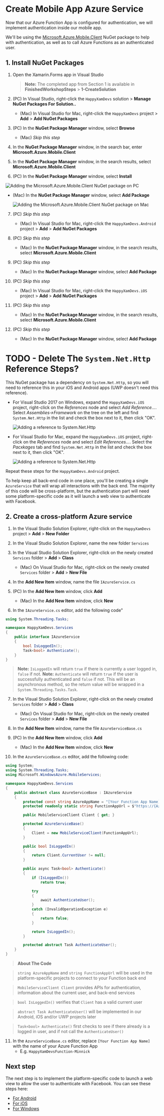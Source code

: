 # Create Mobile App Azure Service

Now that our Azure Function App is configured for authentication, we will implement authentication inside our mobile app. 

We'll be using the [Microsoft.Azure.Mobile.Client](https://www.nuget.org/packages/Microsoft.Azure.Mobile.Client/) NuGet package to help with authentication, as well as to call Azure Functions as an authenticated user.

## 1. Install NuGet Packages

1. Open the Xamarin.Forms app in Visual Studio

    > **Note:** The completed app from Section 1 is available in **FinishedWorkshopSteps** > **1-CreateSolution**

2. (PC) In Visual Studio, right-click the `HappyXamDevs` solution > **Manage NuGet Packages For Solution..**

    - (Mac) In Visual Studio for Mac, right-click the `HappyXamDevs` project > **Add** > **Add NuGet Packages**

3. (PC) In the **NuGet Package Manager** window, select **Browse**

    - (Mac) _Skip this step_

4. In the **NuGet Package Manager** window, in the search bar, enter **Microsoft.Azure.Mobile.Client**

5. In the **NuGet Package Manager** window, in the search results, select **Microsoft.Azure.Mobile.Client**

6. (PC) In the **NuGet Package Manager** window, select **Install**

  ![Adding the Microsoft.Azure.Mobile.Client NuGet package on PC](../Images/VS2017AddMobileClientNuget.png)

- (Mac) In the **NuGet Package Manager** window, select **Add Package**

  ![Adding the Microsoft.Azure.Mobile.Client NuGet package on Mac](../Images/VSMacAddMobileClientNuget.png)

7. (PC) _Skip this step_

    - (Mac) In Visual Studio for Mac, right-click the `HappyXamDevs.Android` project > **Add** > **Add NuGet Packages**

8. (PC) _Skip this step_

    - (Mac) In the **NuGet Package Manager** window, in the search results, select **Microsoft.Azure.Mobile.Client**


9. (PC) _Skip this step_

    - (Mac) In the **NuGet Package Manager** window, select **Add Package**

10. (PC) _Skip this step_

    - (Mac) In Visual Studio for Mac, right-click the `HappyXamDevs.iOS` project > **Add** > **Add NuGet Packages**

11. (PC) _Skip this step_

    - (Mac) In the **NuGet Package Manager** window, in the search results, select **Microsoft.Azure.Mobile.Client**


12. (PC) _Skip this step_

    - (Mac) In the **NuGet Package Manager** window, select **Add Package**

# TODO - Delete The `System.Net.Http` Reference Steps?
This NuGet package has a dependency on `System.Net.Http`, so you will need to reference this in your iOS and Android apps (UWP doesn't need this reference).

* For Visual Studio 2017 on Windows, expand the `HappyXamDevs.iOS` project, right-click on the _References_ node and select _Add Reference..._. Select _Assemblies->Framework_ on the tree on the left and find `System.Net.Http` in the list and check the box next to it, then click "OK".

   ![Adding a reference to System.Net.Http](../Images/VS2017AddRefHttp.png)

* For Visual Studio for Mac, expand the `HappyXamDevs.iOS` project, right-click on the _References_ node and select _Edit References..._. Select the _Pacxkages_ tab and find `System.Net.Http` in the list and check the box next to it, then click "OK".

   ![Adding a reference to System.Net.Http](../Images/VSMAddRefHttp.png)

Repeat these steps for the `HappyXamDevs.Android` project.

To help keep all back-end code in one place, you'll be creating a single `AzureService` that will wrap all interactions with the back end. The majority of this code will be cross-platform, but the authentication part will need some platform-specific code as it will launch a web view to authenticate with Facebook.

<!-- TODO - add a diagram of login flow with a description. Mention about web view best practice as it hides credentials from the app, also can be used for saved passwords -->

## 2. Create a cross-platform Azure service

1. In the Visual Studio Solution Explorer, right-click on the `HappyXamDevs` project > **Add** > **New Folder**

2. In the Visual Studio Solution Explorer, name the new folder `Services`

3. In the Visual Studio Solution Explorer, right-click on the newly created `Services` folder > **Add** > **Class**

    - (Mac) On Visual Studio for Mac, right-click on the newly created `Services` folder > **Add** > **New File**

4. In the **Add New Item** window, name the file `IAzureService.cs`

5. (PC) In the **Add New Item** window, click **Add**
    - (Mac) In the **Add New Item** window, click **New**

6. In the `IAzureService.cs` editor, add the following code"

```csharp
using System.Threading.Tasks;

namespace HappyXamDevs.Services
{
    public interface IAzureService
    {
        bool IsLoggedIn();
        Task<bool> Authenticate();
    }
}
```

> **Note:** `IsLoggedIn` will return `true` if there is currently a user logged in, `false` if not.
> **Note:** `Authenticate` will return `true` if the user is successfully authenticated and `false` if not. This will be an asynchronous method, so the return value will be wrapped in a `System.Threading.Tasks.Task`. 

7. In the Visual Studio Solution Explorer, right-click on the newly created `Services` folder > **Add** > **Class**

    - (Mac) On Visual Studio for Mac, right-click on the newly created `Services` folder > **Add** > **New File**

8. In the **Add New Item** window, name the file `AzureServiceBase.cs`

9. (PC) In the **Add New Item** window, click **Add**
    - (Mac) In the **Add New Item** window, click **New**

10. In the `AzureServiceBase.cs` editor, add the following code:

```csharp
using System;
using System.Threading.Tasks;
using Microsoft.WindowsAzure.MobileServices;

namespace HappyXamDevs.Services
{
    public abstract class AzureServiceBase : IAzureService
    {
        protected const string AzureAppName = "[Your Function App Name]";
        protected readonly static string FunctionAppUrl = $"https://{AzureAppName}.azurewebsites.net";

        public MobileServiceClient Client { get; }

        protected AzureServiceBase()
        {
            Client = new MobileServiceClient(FunctionAppUrl);
        }

        public bool IsLoggedIn()
        {
            return Client.CurrentUser != null;
        }

        public async Task<bool> Authenticate()
        {
            if (IsLoggedIn())
                return true;

            try
            {
                await AuthenticateUser();
            }
            catch (InvalidOperationException e)
            {
                return false;
            }

            return IsLoggedIn();
        }

        protected abstract Task AuthenticateUser();
    }
}
```

> **About The Code** 

>`string AzureAppName` and `string FunctionAppUrl` will be used in the platform-specific projects to connect to your Function back end

> `MobileServiceClient Client` provides APIs for authentication, information about the current user, and back-end services

> `bool IsLoggedIn()` verifies that `Client` has a valid current user

> `abstract Task AuthenticateUser()` will be implemented in our Android, iOS and/or UWP projects later

> `Task<bool> Authenticate()` first checks to see if there already is a logged in user, and if not call the `AuthenticateUser()` 

11. In the `AzureServiceBase.cs` editor, replace `[Your Function App Name]` with the name of your Azure Function App
    - E.g. `HappyXamDevsFunction-Minnick`

## Next step

The next step is to implement the platform-specific code to launch a web view to allow the user to authenticate with Facebook. You can see these steps here:

* [For Android](./3_1-CreateAnAzureServiceInTheMobileAppDroid.md)
* [For iOS](./3_2-CreateAnAzureServiceInTheMobileAppIos.md)
* [For Windows](./3_3-CreateAnAzureServiceInTheMobileAppWin.md)

